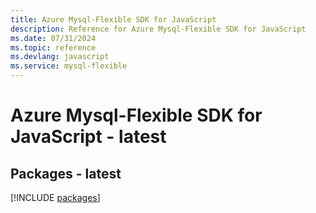```yaml
---
title: Azure Mysql-Flexible SDK for JavaScript
description: Reference for Azure Mysql-Flexible SDK for JavaScript
ms.date: 07/31/2024
ms.topic: reference
ms.devlang: javascript
ms.service: mysql-flexible
---
```

# Azure Mysql-Flexible SDK for JavaScript - latest
## Packages - latest
[!INCLUDE [packages](mysql-flexible-index.md)]